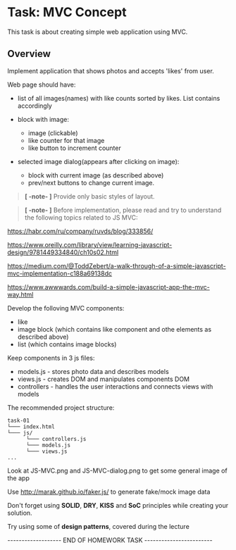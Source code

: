 ﻿Task: MVC Concept
===============================

This task is about creating simple web application using MVC.

Overview
----

Implement application that shows photos and accepts 'likes' from user.

Web page should have:

* list of all images(names) with like counts sorted by likes. List contains accordingly

* block with image:
  - image (clickable)
  - like counter for that image
  - like button to increment counter

* selected image dialog(appears after clicking on image):
  - block with current image (as described above)
  - prev/next buttons to change current image.

>**[ -note- ]** Provide only basic styles of layout.

>**[ -note- ]** Before implementation, please read and try to understand the following topics related to JS MVC:

https://habr.com/ru/company/ruvds/blog/333856/

https://www.oreilly.com/library/view/learning-javascript-design/9781449334840/ch10s02.html

https://medium.com/@ToddZebert/a-walk-through-of-a-simple-javascript-mvc-implementation-c188a69138dc

https://www.awwwards.com/build-a-simple-javascript-app-the-mvc-way.html


Develop the folloving MVC components:
  - like
  - image block (which contains like component and othe elements as described above)
  - list (which contains image blocks)

Keep components in 3 js files:
  - models.js - stores photo data and describes models
  - views.js - creates DOM and manipulates components DOM
  - controllers - handles the user interactions and connects views with models

The recommended project structure:

```
task-01
└─── index.html
└─── js/
      └─── controllers.js
      └─── models.js
      └─── views.js
...
```

Look at JS-MVC.png and JS-MVC-dialog.png to get some general image of the app

Use http://marak.github.io/faker.js/ to generate fake/mock image data

Don't forget using **SOLID**, **DRY**, **KISS** and **SoC** principles while creating your solution.

Try using some of **design patterns**, covered during the lecture


------------------- END OF HOMEWORK TASK ------------------------